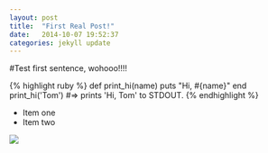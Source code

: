 ```yaml
---
layout: post
title:  "First Real Post!"
date:   2014-10-07 19:52:37
categories: jekyll update
---
```


#Test first sentence, wohooo!!!!

{% highlight ruby %}
def print_hi(name)
  puts "Hi, #{name}"
end
print_hi('Tom')
#=> prints 'Hi, Tom' to STDOUT.
{% endhighlight %}

* Item one
* Item two

<div><img src="http://fillmurray.com/200/200"></div>